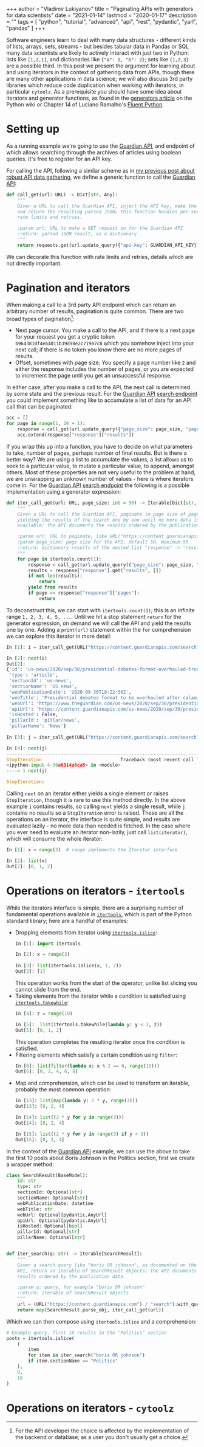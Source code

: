 +++
author = "Vladimir Lukiyanov"
title = "Paginating APIs with generators for data scientists"
date = "2021-01-14"
lastmod = "2020-01-17"
description = ""
tags = [
"python", "tutorial", "advanced", "api", "rest", "pydantic", "yarl", "pandas"
]
+++

Software engineers learn to deal with many data structures - different kinds of lists, arrays, sets, streams - but besides tabular data in Pandas or SQL many data scientists are likely to actively interact with just two in Python: lists like `[1,2,1]`, and dictionaries like `{"a": 1, "b": 2}`; sets like `{1,2,3}` are a possible third. In this post we present the argument for learning about and using iterators in the context of gathering data from APIs, though there are many other applications in data science; we will also discuss 3rd party libraries which reduce code duplication when working with iterators, in particular `cytoolz`. As a prerequisite you should have some idea about iterators and generator functions, as found in the [generators article](https://wiki.python.org/moin/Generators) on the Python wiki or Chapter 14 of Luciano Ramalho's [Fluent Python](https://learning.oreilly.com/library/view/fluent-python/9781491946237/).

# Setting up

As a running example we're going to use the [Guardian API](https://open-platform.theguardian.com/documentation/), and endpoint of which allows searching through the archives of articles using boolean queries. It's free to register for an API key.

For calling the API, following a similar scheme as in [my previous post about robust API data gathering](https://vlukiyanov.github.io/robust-api-data-gathering-in-python-for-data-scientists/), we define a generic function to call the [Guardian API](https://open-platform.theguardian.com/documentation/):

```python
def call_get(url: URL) -> Dict[str, Any]:
    """
    Given a URL to call the Guardian API, inject the API key, make the call
    and return the resulting parsed JSON; this function handles per second
    rate limits and retries.

    :param url: URL to make a GET request on for the Guardian API
    :return: parsed JSON result, as a dictionary
    """
    return requests.get(url.update_query({"api-key": GUARDIAN_API_KEY})).json()
```

We can decorate this function with rate limits and retries, details which are not directly important.

# Pagination and iterators

When making a call to a 3rd party API endpoint which can return an arbitrary number of results, pagination is quite common. There are two broad types of pagination[^pagination]:

* Next page cursor. You make a call to the API, and if there is a next page for your request you get a cryptic token `b9643810f4eb4011b39d98e2c71907c8` which you somehow inject into your next call; if there is no token you know there are no more pages of results.
* Offset, sometimes with page size. You specify a page number like `2` and either the response includes the number of pages, or you are expected to increment the page until you get an unsuccessful response.

In either case, after you make a call to the API, the next call is determined by some state and the previous result. For the [Guardian API](https://open-platform.theguardian.com/documentation/) [search endpoint](https://open-platform.theguardian.com/documentation/search) you could implement something like to accumulate a list of data for an API call that can be paginated:

```python
acc = []
for page in range(1, 20 + 1):
    response = call_get(url.update_query({"page_size": page_size, "page": page}))
    acc.extend(response["response"]["results"])
```

If you wrap this up into a function, you have to decide on what parameters to take, number of pages, perhaps number of final results. But is there a better way? We are using a list to accumulate the values, a list allows us to seek to a particular value, to mutate a particular value, to append, amongst others. Most of these properties are not very useful to the problem at hand, we are unwrapping an unknown number of values - here is where iterators come in. For the [Guardian API](https://open-platform.theguardian.com/documentation/) [search endpoint](https://open-platform.theguardian.com/documentation/search) the following is a possible implementation using a generator expression:

```python
def iter_call_get(url: URL, page_size: int = 50) -> Iterable[Dict[str, Any]]:
    """
    Given a URL to call the Guardian API, paginate in page size of page_size,
    yielding the results of the search one by one until no more data is
    available; the API documents the results ordered by the publication date.

    :param url: URL to paginate, like URL("https://content.guardianapis.com/search?q=debates")
    :param page_size: page size for the API, default 50, maximum 50
    :return: dictionary results of the nested list "response" -> "results"
    """
    for page in itertools.count(1):
        response = call_get(url.update_query({"page_size": page_size, "page": page}))
        results = response["response"].get("results", [])
        if not len(results):
            return
        yield from results
        if page == response["response"]["pages"]:
            return
```

To deconstruct this, we can start with `itertools.count(1)`; this is an infinite range `1, 2, 3, 4, 5, ...`. Until we hit a stop statement `return` for the generator expression, on demand we will call the API and yield the results one by one. Adding a `print(url)` statement within the `for` comprehension we can explore this iterator in more detail:

```python
In [1]: i = iter_call_get(URL("https://content.guardianapis.com/search?q=debates"))

In [2]: next(i)
Out[2]: 
{'id': 'us-news/2020/sep/30/presidential-debates-format-overhauled-trump-biden',
 'type': 'article',
 'sectionId': 'us-news',
 'sectionName': 'US news',
 'webPublicationDate': '2020-09-30T18:22:56Z',
 'webTitle': 'Presidential debates format to be overhauled after calamity in Cleveland',
 'webUrl': 'https://www.theguardian.com/us-news/2020/sep/30/presidential-debates-format-overhauled-trump-biden',
 'apiUrl': 'https://content.guardianapis.com/us-news/2020/sep/30/presidential-debates-format-overhauled-trump-biden',
 'isHosted': False,
 'pillarId': 'pillar/news',
 'pillarName': 'News'}
 
In [3]: j = iter_call_get(URL("https://content.guardianapis.com/search?q=abcdefghijk"))

In [4]: next(j)
---------------------------------------------------------------------------
StopIteration                             Traceback (most recent call last)
<ipython-input-4-36a6314a8ca5> in <module>
----> 1 next(j)

StopIteration:  
```

Calling `next` on an iterator either yields a single element or raises `StopIteration`, though it is rare to use this method directly. In the above example `i` contains results, so calling `next` yields a single result, while `j` contains no results so a `StopIteration` error is raised. These are all the operations on an iterator, the interface is quite simple, and results are evaluated lazily - no more data than needed is fetched. In the case where you ever need to evaluate an iterator non-lazily, just call `list(iterator)`, which will consume the whole iterator:

```python
In [1]: x = range(3)  # range implements the Iterator interface

In [2]: list(x)
Out[2]: [0, 1, 2]
```

# Operations on iterators - `itertools`

While the iterators interface is simple, there are a surprising number of fundamental operations available in [`itertools`](https://docs.python.org/3/library/itertools.html), which is part of the Python standard library; here are a handful of examples:

* Dropping elements from iterator using [`itertools.islice`](https://docs.python.org/3/library/itertools.html#itertools.islice): 
  ```python
  In [1]: import itertools

  In [2]: x = range(3)
    
  In [3]: list(itertools.islice(x, 1, 2))
  Out[3]: [1]
  ```
  This operation works from the start of the operator, unlike list slicing you cannot slide from the end.
* Taking elements from the iterator while a condition is satisfied using [`itertools.takewhile`](https://docs.python.org/3/library/itertools.html#itertools.takewhile): 
  ```python
  In [4]: z = range(10)

  In [5]:  list(itertools.takewhile(lambda y: y < 3, z))
  Out[5]: [0, 1, 2]
  ```
  This operation completes the resulting iterator once the condition is satisfied.
* Filtering elements which satisfy a certain condition using `filter`:
  ```python
  In [6]: list(filter(lambda x: x % 2 == 0, range(10)))
  Out[6]: [0, 2, 4, 6, 8]
  ```
* Map and comprehension, which can be used to transform an iterable, probably the most common operation:
  ```python
  In [13]: list(map(lambda y: 2 * y, range(3)))
  Out[13]: [0, 2, 4]
  
  In [14]: list((2 * y for y in range(3)))
  Out[14]: [0, 2, 4]

  In [15]: list((2 * y for y in range(3) if y < 3))
  Out[15]: [0, 2, 4]
  ```

In the context of the [Guardian API](https://open-platform.theguardian.com/documentation/) example, we can use the above to take the first 10 posts about Boris Johnson in the Politics section, first we create a wrapper method:

```python
class SearchResult(BaseModel):
    id: str
    type: str
    sectionId: Optional[str]
    sectionName: Optional[str]
    webPublicationDate: datetime
    webTitle: str
    webUrl: Optional[pydantic.AnyUrl]
    apiUrl: Optional[pydantic.AnyUrl]
    isHosted: Optional[bool]
    pillarId: Optional[str]
    pillarName: Optional[str]


def iter_search(q: str) -> Iterable[SearchResult]:
    """
    Given a search query like "boris OR johnson", as documented on the Guardian
    API, return an iterable of SearchResult objects; the API documents the
    results ordered by the publication date.

    :param q: query, for example "boris OR johnson"
    :return: iterable of SearchResult objects
    """
    url = (URL("https://content.guardianapis.com") / "search").with_query({"q": q})
    return map(SearchResult.parse_obj, iter_call_get(url))
```

Which we can then compose using `itertools.islice` and a comprehension:

```python
# Example query, first 10 results in the "Politics" section
posts = itertools.islice(
    (
        item
        for item in iter_search("boris OR johnson")
        if item.sectionName == "Politics"
    ),
    0,
    10
)
```

# Operations on iterators - `cytoolz`


[^pagination]: For the API developer the choice is affected by the implementation of the backend or database; as a user you don't usually get a choice.